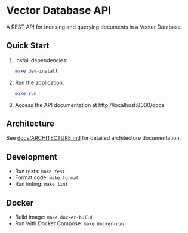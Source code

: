# Vector Database API

A REST API for indexing and querying documents in a Vector Database.

## Quick Start

1. Install dependencies:
   ```bash
   make dev-install
   ```

2. Run the application:
   ```bash
   make run
   ```

3. Access the API documentation at http://localhost:8000/docs

## Architecture

See [docs/ARCHITECTURE.md](docs/ARCHITECTURE.md) for detailed architecture documentation.

## Development

- Run tests: `make test`
- Format code: `make format`
- Run linting: `make lint`

## Docker

- Build image: `make docker-build`
- Run with Docker Compose: `make docker-run`
